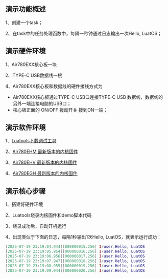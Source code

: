 
## 演示功能概述

1、创建一个task；

2、在task中的任务处理函数中，每隔一秒钟通过日志输出一次Hello, LuatOS；


## 演示硬件环境

1、Air780EXX核心板一块

2、TYPE-C USB数据线一根

4、Air780EXX核心板和数据线的硬件接线方式为

- Air780EXX核心板通过TYPE-C USB口连接TYPE-C USB 数据线，数据线的另外一端连接电脑的USB口；
- 核心板正面的 ON/OFF 拨动开关 拨到ON一端；


## 演示软件环境

1、[Luatools下载调试工具](https://docs.openluat.com/air8000/luatos/common/download/)

2、[Air780EHM 最新版本的内核固件](https://docs.openluat.com/air780epm/luatos/firmware/version/)

3、[Air780EHV 最新版本的内核固件](https://docs.openluat.com/air780ehv/luatos/firmware/version/)

4、[Air780EGH 最新版本的内核固件](https://docs.openluat.com/air780egh/luatos/firmware/version/)


## 演示核心步骤

1、搭建好硬件环境

2、Luatools烧录内核固件和demo脚本代码

3、烧录成功后，自动开机运行

4、出现类似于下面的日志，每隔1秒输出1次Hello, LuatOS，就表示运行成功：

``` lua
[2025-07-19 23:19:04.944][000000015.256] I/user.Hello, LuatOS
[2025-07-19 23:19:05.954][000000016.256] I/user.Hello, LuatOS
[2025-07-19 23:19:06.956][000000017.256] I/user.Hello, LuatOS
[2025-07-19 23:19:07.947][000000018.256] I/user.Hello, LuatOS
[2025-07-19 23:19:08.955][000000019.256] I/user.Hello, LuatOS
[2025-07-19 23:19:09.944][000000020.256] I/user.Hello, LuatOS

```
